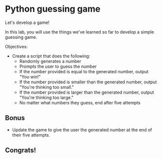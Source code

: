 # Python guessing game
Let's develop a game! 

In this lab, you will use the things we've learned so far to develop a simple guessing game.

Objectives: 

* Create a script that does the following:
  * Randomly generates a number
  * Prompts the user to guess the number 
  * If the number provided is equal to the generated number, output "You win!"
  * If the number provided is smaller than the generated number, output "You're thinking too small."
  * If the number provided is larger than the generated number, output "You're thinking too large."
  * No matter what numbers they guess, end after five attempts



## Bonus

* Update the game to give the user the generated number at the end of their five attempts.




## Congrats!

